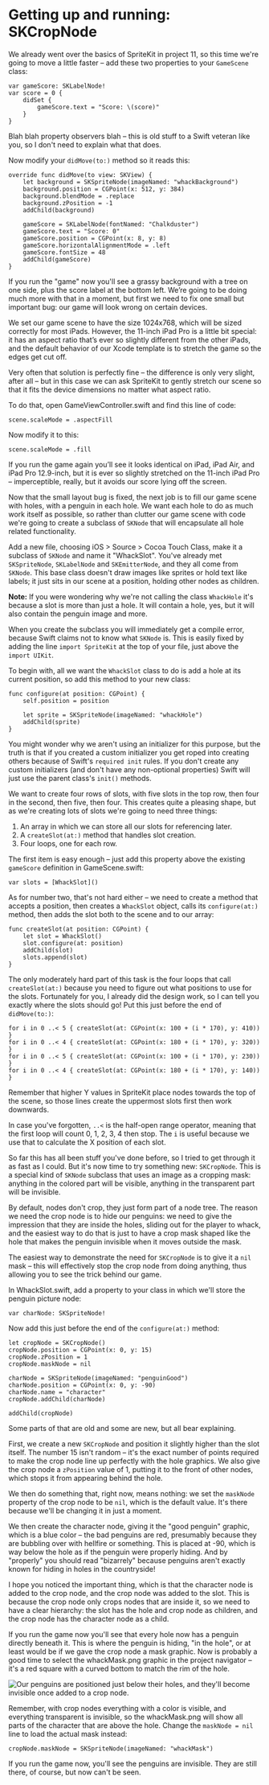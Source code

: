 # Getting up and running: SKCropNode

<!-- YOUTUBE: C2a0O7nMAoA -->

We already went over the basics of SpriteKit in project 11, so this time we're going to move a little faster – add these two properties to your `GameScene` class:

    var gameScore: SKLabelNode!
    var score = 0 {
        didSet {
            gameScore.text = "Score: \(score)"
        }
    }

Blah blah property observers blah – this is old stuff to a Swift veteran like you, so I don't need to explain what that does.

Now modify your `didMove(to:)` method so it reads this:

    override func didMove(to view: SKView) {
        let background = SKSpriteNode(imageNamed: "whackBackground")
        background.position = CGPoint(x: 512, y: 384)
        background.blendMode = .replace
        background.zPosition = -1
        addChild(background)

        gameScore = SKLabelNode(fontNamed: "Chalkduster")
        gameScore.text = "Score: 0"
        gameScore.position = CGPoint(x: 8, y: 8)
        gameScore.horizontalAlignmentMode = .left
        gameScore.fontSize = 48
        addChild(gameScore)
    }

If you run the "game" now you'll see a grassy background with a tree on one side, plus the score label at the bottom left. We’re going to be doing much more with that in a moment, but first we need to fix one small but important bug: our game will look wrong on certain devices.

We set our game scene to have the size 1024x768, which will be sized correctly for most iPads. However, the 11-inch iPad Pro is a little bit special: it has an aspect ratio that’s ever so slightly different from the other iPads, and the default behavior of our Xcode template is to stretch the game so the edges get cut off.

Very often that solution is perfectly fine – the difference is only very slight, after all – but in this case we can ask SpriteKit to gently stretch our scene so that it fits the device dimensions no matter what aspect ratio.

To do that, open GameViewController.swift and find this line of code:

    scene.scaleMode = .aspectFill

Now modify it to this:

    scene.scaleMode = .fill

If you run the game again you’ll see it looks identical on iPad, iPad Air, and iPad Pro 12.9-inch, but it is ever so slightly stretched on the 11-inch iPad Pro – imperceptible, really, but it avoids our score lying off the screen.

Now that the small layout bug is fixed, the next job is to fill our game scene with holes, with a penguin in each hole. We want each hole to do as much work itself as possible, so rather than clutter our game scene with code we're going to create a subclass of `SKNode` that will encapsulate all hole related functionality.

Add a new file, choosing iOS > Source > Cocoa Touch Class, make it a subclass of `SKNode` and name it "WhackSlot". You've already met `SKSpriteNode`, `SKLabelNode` and `SKEmitterNode`, and they all come from `SKNode`. This base class doesn't draw images like sprites or hold text like labels; it just sits in our scene at a position, holding other nodes as children.

**Note:** If you were wondering why we're not calling the class `WhackHole` it's because a slot is more than just a hole. It will contain a hole, yes, but it will also contain the penguin image and more.

When you create the subclass you will immediately get a compile error, because Swift claims not to know what `SKNode` is. This is easily fixed by adding the line `import SpriteKit` at the top of your file, just above the `import UIKit`.

To begin with, all we want the `WhackSlot` class to do is add a hole at its current position, so add this method to your new class:

    func configure(at position: CGPoint) {
        self.position = position

        let sprite = SKSpriteNode(imageNamed: "whackHole")
        addChild(sprite)
    }

You might wonder why we aren't using an initializer for this purpose, but the truth is that if you created a custom initializer you get roped into creating others because of Swift's `required init` rules. If you don't create any custom initializers (and don't have any non-optional properties) Swift will just use the parent class's `init()` methods.

We want to create four rows of slots, with five slots in the top row, then four in the second, then five, then four. This creates quite a pleasing shape, but as we're creating lots of slots we're going to need three things:

1. An array in which we can store all our slots for referencing later.
2. A `createSlot(at:)` method that handles slot creation.
3. Four loops, one for each row.

The first item is easy enough – just add this property above the existing `gameScore` definition in GameScene.swift:

    var slots = [WhackSlot]()

As for number two, that's not hard either – we need to create a method that accepts a position, then creates a `WhackSlot` object, calls its `configure(at:)` method, then adds the slot both to the scene and to our array:

    func createSlot(at position: CGPoint) {
        let slot = WhackSlot()
        slot.configure(at: position)
        addChild(slot)
        slots.append(slot)
    }

The only moderately hard part of this task is the four loops that call `createSlot(at:)` because you need to figure out what positions to use for the slots. Fortunately for you, I already did the design work, so I can tell you exactly where the slots should go! Put this just before the end of `didMove(to:)`:

    for i in 0 ..< 5 { createSlot(at: CGPoint(x: 100 + (i * 170), y: 410)) }
    for i in 0 ..< 4 { createSlot(at: CGPoint(x: 180 + (i * 170), y: 320)) }
    for i in 0 ..< 5 { createSlot(at: CGPoint(x: 100 + (i * 170), y: 230)) }
    for i in 0 ..< 4 { createSlot(at: CGPoint(x: 180 + (i * 170), y: 140)) }

Remember that higher Y values in SpriteKit place nodes towards the top of the scene, so those lines create the uppermost slots first then work downwards.

In case you've forgotten, `..<` is the half-open range operator, meaning that the first loop will count 0, 1, 2, 3, 4 then stop. The `i` is useful because we use that to calculate the X position of each slot.

So far this has all been stuff you've done before, so I tried to get through it as fast as I could. But it's now time to try something new: `SKCropNode`. This is a special kind of `SKNode` subclass that uses an image as a cropping mask: anything in the colored part will be visible, anything in the transparent part will be invisible.

By default, nodes don't crop, they just form part of a node tree. The reason we need the crop node is to hide our penguins: we need to give the impression that they are inside the holes, sliding out for the player to whack, and the easiest way to do that is just to have a crop mask shaped like the hole that makes the penguin invisible when it moves outside the mask.

The easiest way to demonstrate the need for `SKCropNode` is to give it a `nil` mask – this will effectively stop the crop node from doing anything, thus allowing you to see the trick behind our game.

In WhackSlot.swift, add a property to your class in which we'll store the penguin picture node:

    var charNode: SKSpriteNode!

Now add this just before the end of the `configure(at:)` method:

    let cropNode = SKCropNode()
    cropNode.position = CGPoint(x: 0, y: 15)
    cropNode.zPosition = 1
    cropNode.maskNode = nil

    charNode = SKSpriteNode(imageNamed: "penguinGood")
    charNode.position = CGPoint(x: 0, y: -90)
    charNode.name = "character"
    cropNode.addChild(charNode)

    addChild(cropNode)

Some parts of that are old and some are new, but all bear explaining.

First, we create a new `SKCropNode` and position it slightly higher than the slot itself. The number 15 isn't random – it's the exact number of points required to make the crop node line up perfectly with the hole graphics. We also give the crop node a `zPosition` value of 1, putting it to the front of other nodes, which stops it from appearing behind the hole.

We then do something that, right now, means nothing: we set the `maskNode` property of the crop node to be `nil`, which is the default value. It's there because we'll be changing it in just a moment.

We then create the character node, giving it the "good penguin" graphic, which is a blue color – the bad penguins are red, presumably because they are bubbling over with hellfire or something. This is placed at -90, which is way below the hole as if the penguin were properly hiding. And by "properly" you should read "bizarrely" because penguins aren't exactly known for hiding in holes in the countryside!

I hope you noticed the important thing, which is that the character node is added to the crop node, and the crop node was added to the slot. This is because the crop node only crops nodes that are inside it, so we need to have a clear hierarchy: the slot has the hole and crop node as children, and the crop node has the character node as a child.

If you run the game now you'll see that every hole now has a penguin directly beneath it. This is where the penguin is hiding, "in the hole", or at least would be if we gave the crop node a mask graphic. Now is probably a good time to select the whackMask.png graphic in the project navigator – it's a red square with a curved bottom to match the rim of the hole.

![Our penguins are positioned just below their holes, and they'll become invisible once added to a crop node.](14-1.png)

Remember, with crop nodes everything with a color is visible, and everything transparent is invisible, so the whackMask.png will show all parts of the character that are above the hole. Change the `maskNode = nil` line to load the actual mask instead:

    cropNode.maskNode = SKSpriteNode(imageNamed: "whackMask")

If you run the game now, you'll see the penguins are invisible. They are still there, of course, but now can't be seen.
